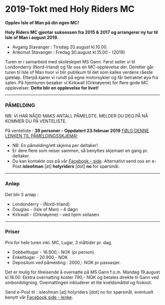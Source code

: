 # 2019-Tokt med Holy Riders MC

**Opplev Isle of Man på din egen MC!**

**Holy Riders MC gjentar suksessen fra 2015 & 2017 og arrangerer ny tur til Isle of Man i august 2019.**

- Avgang Stavanger : Tirsdag 20.august kl.10.00.
- Ankomst Stavanger : Fredag 30.august kl.15.00  - (2019)

Turen er i samarbeid med skoleskipet MS Gann. Først seiler vi til Londonderry (Nord-Irland) og får oss en MC-opplevelse der. Deretter går turen til Isle of Man hvor vi blir publikum til det som kalles verdens råeste gateløp. Etterpå kjører vi rundt på egne motorsykler og får betraktet øya fra salen. På hjemturen besøker vi Kirkwall (Orknøyene) for flere gode MC opplevelser. **Dette blir en opplevelse for livet!**

---

### PÅMELDING

NB: VI HAR NÅDD MAKS ANTALL PÅMELDTE. MELDER DU DEG PÅ NÅ KOMMER DU PÅ VENTELISTE.

På venteliste : **39 personer - Oppdatert 23.februar 2019**
[FØLG DENNE LENKEN TIL PÅMELDINGSSKJEMA!](https://goo.gl/forms/glA05tHhhWPP6AlU2)

- NB: En påmelding/ett skjema per deltaker!
- Er dere flere som reiser sammen, så benyttes skjemaet en gang pr. deltaker.
- Du kan kontakte oss på vår [Facebook - side](https://www.facebook.com/gannhrmc/). Alternativt send oss en e-Post **isleofman** [at] **holyriders** [dot] **no** for spørsmål.

---

### **Anløp**

Det blir 3 anløp :

- Londonderry - (Nord-Irland)
- Douglas - (Isle of Man) - 4 døgn
- Kirkwall - (Orknøyene) - ved hjem seilasen

---

### **Priser**

Pris for hele turen inkl. MC, Lugar, 3 måltider pr. dag.

- Dobbeltlugar - 16.900,- NOK (pr.person)
- Enkeltlugar - 20.900,- NOK
- Depositum ved påmelding : 2000,- NOK pr passasjer.

Det er mulig for tilreisende å overnatte på MS Gann f.o.m. Mandag 19.august kl.18.00. Ekstra overnatting koster 790,- NOK og betales direkte til Gann ved ombordstigning. Overnattingen inkluderer et lite kveldsmåltid og frokost.

Send e-Post til : isleofman [at] holyriders [dot] no for spørsmål, eventuelt benytt vår [Facebook side - lenke](https://www.facebook.com/gannhrmc/).